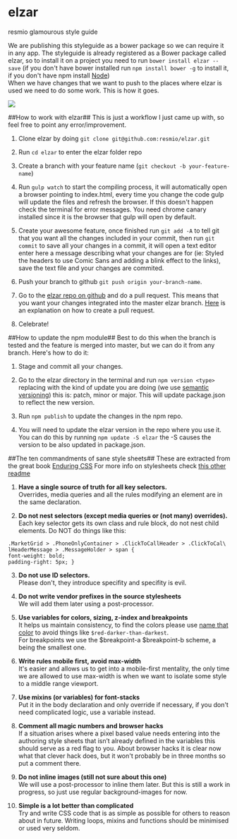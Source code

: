 # elzar
resmio glamourous style guide  

We are publishing this styleguide as a bower package so we can require it in any
app. The styleguide is already registered as a Bower package called elzar, so
to install it on a project you need to run `bower install elzar --save` (if you
don't have bower installed run `npm install bower -g` to install it, if you
don't have npm install [Node](https://nodejs.org))  
When we have changes that we want to push to the places where elzar is used we
need to do some work. This is how it goes.  


![](http://futurama-madhouse.net/fanart/kylem/elzar2_091004.png)  

##How to work with elzar##
This is just a workflow I just came up with, so feel free to point any
error/improvement.  

1. Clone elzar by doing `git clone git@github.com:resmio/elzar.git`  

2. Run `cd elzar` to enter the elzar folder repo  

3. Create a branch with your feature name (`git checkout -b your-feature-name`)  

4. Run `gulp watch` to start the compiling process, it will automatically open
a browser pointing to index.html, every time you change the code gulp will
update the files and refresh the browser. If this doesn't happen check the
terminal for error messages. You need chrome canary installed since it is the
browser that gulp will open by default.  

5. Create your awesome feature, once finished run `git add -A` to tell git that
you want all the changes included in your commit, then run `git commit` to save
all your changes in a commit, it will open a text editor enter here a message
describing what your changes are for (ie: Styled the headers to use Comic Sans
and adding a blink effect to the links), save the text file and your changes
are commited.  

6. Push your branch to github `git push origin your-branch-name`.  

7. Go to the [elzar repo on github](https://github.com/resmio/elzar) and do a
pull request. This means that you want your changes integrated into the master
elzar branch. [Here](https://help.github.com/articles/creating-a-pull-request/)
is an explanation on how to create a pull request.   

8. Celebrate!  

##How to update the npm module##
Best to do this when the branch is tested and the feature is merged into
master, but we can do it from any branch. Here's how to do it:  

1. Stage and commit all your changes.  

2. Go to the elzar directory in the terminal and run `npm version <type>`
replacing <type> with the kind of update you are doing (we use [semantic
versioning](http://semver.org/)) this is: patch, minor or major. This will
update package.json to reflect the new version.  

3. Run `npm publish` to update the changes in the npm repo.

4. You will need to update the elzar version in the repo where you use it. You
can do this by running `npm update -S elzar` the -S causes the version to be
also updated in package.json.

##The ten commandments of sane style sheets##
These are extracted from the great book [Enduring CSS](https://leanpub.com/enduringcss)
For more info on stylesheets check [this other readme](https://github.com/resmio/elzar/blob/master/src/styles/README.md)  

1. **Have a single source of truth for all key selectors.**  
 Overrides, media queries and all the rules modifying an element are in the same declaration.  

2. **Do not nest selectors (except media queries or (not many) overrides).**  
Each key selector gets its own class and rule block, do not nest child elements. Do NOT do things like this:
```
.MarketGrid > .PhoneOnlyContainer > .ClickToCallHeader > .ClickToCal\ lHeaderMessage > .MessageHolder > span {
font-weight: bold;
padding-right: 5px; }
```  

3. **Do not use ID selectors.**  
Please don't, they introduce specifity and specifity is evil.     

4. **Do not write vendor prefixes in the source stylesheets**  
We will add them later using a post-processor.  

5. **Use variables for colors, sizing, z-index and breakpoints**  
It helps us maintain consistency, to find the colors please use [name that color](http://chir.ag/projects/name-that-color/) to avoid things like `$red-darker-than-darkest`.  
For breakpoints we use the $breakpoint-a $breakpoint-b scheme, a being the smallest one.   

6. **Write rules mobile first, avoid max-width**  
It's easier and allows us to get into a mobile-first mentality, the only time we are allowed to use max-width is when we want to isolate some style to a middle range viewport.  

7. **Use mixins (or variables) for font-stacks**  
Put it in the body declaration and only override if necessary, if you don't need complicated logic, use a variable instead.  

8. **Comment all magic numbers and browser hacks**  
If a situation arises where a pixel based value needs entering into the authoring style sheets that isn’t already defined in the variables this should serve as a red flag to you. About browser hacks it is clear now what that clever hack does, but it won't probably be in three months so put a comment there.  

9. **Do not inline images (still not sure about this one)**  
We will use a post-processor to inline them later. But this is still a work in progress, so just use regular background-images for now.  

10. **Simple is a lot better than complicated**  
Try and write CSS code that is as simple as possible for others to reason about in future. Writing loops, mixins and functions should be minimised or used very seldom.  

